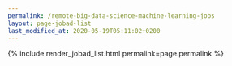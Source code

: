```yaml
---
permalink: /remote-big-data-science-machine-learning-jobs
layout: page-jobad-list
last_modified_at: 2020-05-19T05:11:02+0200
---
```

{% include render_jobad_list.html permalink=page.permalink %}
